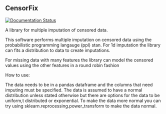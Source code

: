 ## CensorFix

[![Documentation Status](https://readthedocs.org/projects/censor-fix/badge/?version=latest)](https://censor-fix.readthedocs.io/en/latest/?badge=latest)

A library for multiple imputation of censored data.


This software performs multiple imputation on censored data using the probabilistic programming langauge (ppl) stan. 
For 1d imputation the library can fits a distribution to data to create imputations. 

For missing data with many features the library can model the censored values using the other features in a round robin fashion

How to use:

The data needs to be in a pandas dataframe and the columns that need imputing must be specified.
The data is assumed to have a normal distribution unless stated otherwise but there are options for the data to be uniform,t distributed or exponential. To make the data more normal you can try using sklearn.reprocessing.power_transform to make the data normal. 




